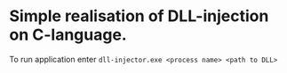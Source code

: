 # Simple realisation of DLL-injection on C-language. 
To run application enter `dll-injector.exe <process name> <path to DLL>`
